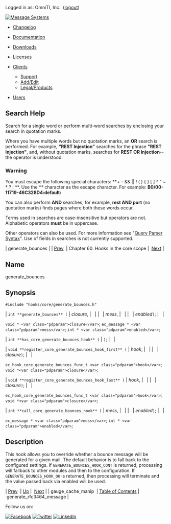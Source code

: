 Logged in as: OmniTI, Inc.  ([logout](https://support.messagesystems.com/logout.php))

[![Message Systems](https://support.messagesystems.com/images/ms-white205.png)](https://support.messagesystems.com/start.php) 

*   [Changelog](https://support.messagesystems.com/start.php?show=changelog)
*   [Documentation](https://support.messagesystems.com/docs/)
*   [Downloads](https://support.messagesystems.com/start.php)

*   [Licenses](https://support.messagesystems.com/license_summary.php)
*   <a href="">Clients</a>
    *   [Support](https://support.messagesystems.com/cs.php)
    *   [Add/Edit](https://support.messagesystems.com/edit_client.php)
    *   [Legal/Products](https://support.messagesystems.com/edit_products.php)
*   [Users](https://support.messagesystems.com/edit_customer.php)

## Search Help

Search for a single word or perform multi-word searches by enclosing your search in quotation marks.

Where you have multiple words but no quotation marks, an **OR** search is performed. For example, **"REST Injection"** searches for the phrase **"REST Injection"**, and, without quotation marks, searches for **REST OR Injection**--the operator is understood.

### Warning

You must escape the following special characters: **+ - && || ! ( ) { } [ ] ^ " ~ * ? : \**. Use the **\** character as the escape character. For example: **B0/00-11719-46C328D4\:default\:**

You can also perform **AND** searches, for example, **rest AND port** (no quotation marks) finds pages where both these words occur.

Terms used in searches are case-insensitive but operators are not. Alphabetic operators **must** be in uppercase.

Other operators can also be used. For more information see "[Query Parser Syntax](https://lucene.apache.org/core/old_versioned_docs/versions/3_0_0/queryparsersyntax.html)". Use of fields in searches is not currently supported.

| generate_bounces |
| [Prev](hooks.core.gauge_cache_manip.php)  | Chapter 60. Hooks in the core scope |  [Next](hooks.core.generate_rfc3464_message.php) |

<a name="hooks.core.generate_bounces"></a>
## Name

generate_bounces

## Synopsis

`#include "hooks/core/generate_bounces.h"`

| `int **generate_bounces** (` | <var class="pdparam">closure</var>, |   |
|   | <var class="pdparam">mess</var>, |   |
|   | <var class="pdparam">enabled</var>`)`; |   |

`void * <var class="pdparam">closure</var>`;
`ec_message * <var class="pdparam">mess</var>`;
`int * <var class="pdparam">enabled</var>`;

| `int **has_core_generate_bounces_hook** (` | `)`; |   |

| `void **register_core_generate_bounces_hook_first** (` | <var class="pdparam">hook</var>, |   |
|   | <var class="pdparam">closure</var>`)`; |   |

`ec_hook_core_generate_bounces_func_t <var class="pdparam">hook</var>`;
`void *<var class="pdparam">closure</var>`;

| `void **register_core_generate_bounces_hook_last** (` | <var class="pdparam">hook</var>, |   |
|   | <var class="pdparam">closure</var>`)`; |   |

`ec_hook_core_generate_bounces_func_t <var class="pdparam">hook</var>`;
`void *<var class="pdparam">closure</var>`;

| `int **call_core_generate_bounces_hook** (` | <var class="pdparam">mess</var>, |   |
|   | <var class="pdparam">enabled</var>`)`; |   |

`ec_message * <var class="pdparam">mess</var>`;
`int * <var class="pdparam">enabled</var>`;<a name="idp18351104"></a>
## Description

This hook allows you to override whether a bounce message will be generated for a given mail. The default behavior is to fall back to the configured settings. If `GENERATE_BOUNCES_HOOK_CONT` is returned, processing will fallback to other modules and then to the configuration. If `GENERATE_BOUNCES_HOOK_OK` is returned, then processing will terminate and the value passed back via enabled will be used.

| [Prev](hooks.core.gauge_cache_manip.php)  | [Up](hooks.core.php) |  [Next](hooks.core.generate_rfc3464_message.php) |
| gauge_cache_manip  | [Table of Contents](index.php) |  generate_rfc3464_message |

Follow us on:

[![Facebook](https://support.messagesystems.com/images/icon-facebook.png)](http://www.facebook.com/messagesystems) [![Twitter](https://support.messagesystems.com/images/icon-twitter.png)](http://twitter.com/#!/MessageSystems) [![LinkedIn](https://support.messagesystems.com/images/icon-linkedin.png)](http://www.linkedin.com/company/message-systems)